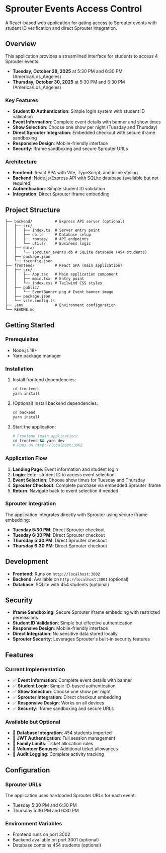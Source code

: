 # Sprouter Events Access Control

A React-based web application for gating access to Sprouter events with student ID verification and direct Sprouter integration.

## Overview

This application provides a streamlined interface for students to access 4 Sprouter events:

- **Tuesday, October 28, 2025** at 5:30 PM and 6:30 PM (America/Los_Angeles)
- **Thursday, October 30, 2025** at 5:30 PM and 6:30 PM (America/Los_Angeles)

### Key Features

- **Student ID Authentication**: Simple login system with student ID validation
- **Event Information**: Complete event details with banner and show times
- **Show Selection**: Choose one show per night (Tuesday and Thursday)
- **Direct Sprouter Integration**: Embedded checkout with secure iframe sandboxing
- **Responsive Design**: Mobile-friendly interface
- **Security**: Iframe sandboxing and secure Sprouter URLs

### Architecture

- **Frontend**: React SPA with Vite, TypeScript, and inline styling
- **Backend**: Node.js/Express API with SQLite database (available but not required)
- **Authentication**: Simple student ID validation
- **Integration**: Direct Sprouter iframe embedding

## Project Structure

```
├── backend/          # Express API server (optional)
│   ├── src/
│   │   ├── index.ts  # Server entry point
│   │   ├── db.ts     # Database setup
│   │   ├── routes/   # API endpoints
│   │   └── utils/    # Business logic
│   ├── data/
│   │   └── sprouter_events.db # SQLite database (454 students)
│   ├── package.json
│   └── tsconfig.json
├── frontend/         # React SPA (main application)
│   ├── src/
│   │   ├── App.tsx   # Main application component
│   │   ├── main.tsx  # Entry point
│   │   └── index.css # Tailwind CSS styles
│   ├── public/
│   │   └── EventBanner.png # Event banner image
│   ├── package.json
│   └── vite.config.ts
├── .env              # Environment configuration
└── README.md
```

## Getting Started

### Prerequisites

- Node.js 18+
- Yarn package manager

### Installation

1. Install frontend dependencies:
   ```bash
   cd frontend
   yarn install
   ```

2. (Optional) Install backend dependencies:
   ```bash
   cd backend
   yarn install
   ```

3. Start the application:
   ```bash
   # Frontend (main application)
   cd frontend && yarn dev
   # Runs on http://localhost:3002
   ```

### Application Flow

1. **Landing Page**: Event information and student login
2. **Login**: Enter student ID to access event selection
3. **Event Selection**: Choose show times for Tuesday and Thursday
4. **Sprouter Checkout**: Complete purchase via embedded Sprouter iframe
5. **Return**: Navigate back to event selection if needed

### Sprouter Integration

The application integrates directly with Sprouter using secure iframe embedding:

- **Tuesday 5:30 PM**: Direct Sprouter checkout
- **Tuesday 6:30 PM**: Direct Sprouter checkout  
- **Thursday 5:30 PM**: Direct Sprouter checkout
- **Thursday 6:30 PM**: Direct Sprouter checkout

## Development

- **Frontend**: Runs on `http://localhost:3002`
- **Backend**: Available on `http://localhost:3001` (optional)
- **Database**: SQLite with 454 students (optional)

## Security

- **Iframe Sandboxing**: Secure Sprouter iframe embedding with restricted permissions
- **Student ID Validation**: Simple but effective authentication
- **Responsive Design**: Mobile-friendly interface
- **Direct Integration**: No sensitive data stored locally
- **Sprouter Security**: Leverages Sprouter's built-in security features

## Features

### Current Implementation
- ✅ **Event Information**: Complete event details with banner
- ✅ **Student Login**: Simple ID-based authentication  
- ✅ **Show Selection**: Choose one show per night
- ✅ **Sprouter Integration**: Direct checkout embedding
- ✅ **Responsive Design**: Works on all devices
- ✅ **Security**: Iframe sandboxing and secure URLs

### Available but Optional
- 🔄 **Database Integration**: 454 students imported
- 🔄 **JWT Authentication**: Full session management
- 🔄 **Family Limits**: Ticket allocation rules
- 🔄 **Volunteer Bonuses**: Additional ticket allowances
- 🔄 **Audit Logging**: Complete activity tracking

## Configuration

### Sprouter URLs
The application uses hardcoded Sprouter URLs for each event:
- Tuesday 5:30 PM and 6:30 PM
- Thursday 5:30 PM and 6:30 PM

### Environment Variables
- Frontend runs on port 3002
- Backend available on port 3001 (optional)
- Database contains 454 students (optional)
